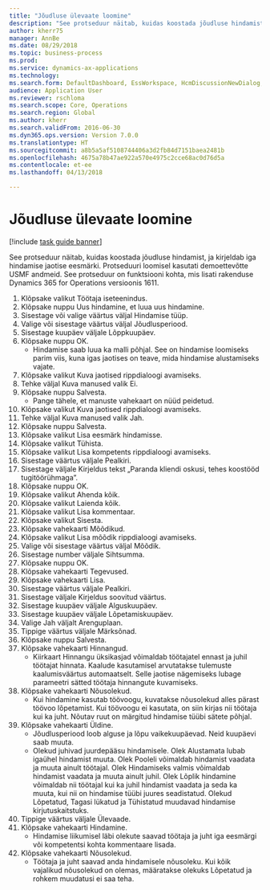 ```yaml
--- 
title: "Jõudluse ülevaate loomine"
description: "See protseduur näitab, kuidas koostada jõudluse hindamist, ja kirjeldab iga hindamise jaotise eesmärki."
author: kherr75
manager: AnnBe
ms.date: 08/29/2018
ms.topic: business-process
ms.prod: 
ms.service: dynamics-ax-applications
ms.technology: 
ms.search.form: DefaultDashboard, EssWorkspace, HcmDiscussionNewDialog, HcmDiscussion, HcmDiscussionChangeSettings, HcmDiscussionAddGoalDialog, HcmTopicCreate, HcmMeasurementDetailDialog, HcmPerfJournalAdd
audience: Application User
ms.reviewer: rschloma
ms.search.scope: Core, Operations
ms.search.region: Global
ms.author: kherr
ms.search.validFrom: 2016-06-30
ms.dyn365.ops.version: Version 7.0.0
ms.translationtype: HT
ms.sourcegitcommit: a8b5a5af5108744406a3d2fb84d7151baea2481b
ms.openlocfilehash: 4675a78b47ae922a570e4975c2cce68ac0d76d5a
ms.contentlocale: et-ee
ms.lasthandoff: 04/13/2018

---
```

# <a name="create-a-performance-review"></a>Jõudluse ülevaate loomine

[!include [task guide banner](../../includes/task-guide-banner.md)]

See protseduur näitab, kuidas koostada jõudluse hindamist, ja kirjeldab iga hindamise jaotise eesmärki. Protseduuri loomisel kasutati demoettevõtte USMF andmeid. See protseduur on funktsiooni kohta, mis lisati rakenduse Dynamics 365 for Operations versioonis 1611.

1. Klõpsake valikut Töötaja iseteenindus.
2. Klõpsake nuppu Uus hindamine, et luua uus hindamine.
3. Sisestage või valige väärtus väljal Hindamise tüüp.
4. Valige või sisestage väärtus väljal Jõudlusperiood.
5. Sisestage kuupäev väljale Lõppkuupäev.
6. Klõpsake nuppu OK.
    * Hindamise saab luua ka malli põhjal. See on hindamise loomiseks parim viis, kuna igas jaotises on teave, mida hindamise alustamiseks vajate.  
7. Klõpsake valikut Kuva jaotised rippdialoogi avamiseks.
8. Tehke väljal Kuva manused valik Ei.
9. Klõpsake nuppu Salvesta.
    * Pange tähele, et manuste vahekaart on nüüd peidetud.  
10. Klõpsake valikut Kuva jaotised rippdialoogi avamiseks.
11. Tehke väljal Kuva manused valik Jah.
12. Klõpsake nuppu Salvesta.
13. Klõpsake valikut Lisa eesmärk hindamisse.
14. Klõpsake valikut Tühista.
15. Klõpsake valikut Lisa kompetents rippdialoogi avamiseks.
16. Sisestage väärtus väljale Pealkiri.
17. Sisestage väljale Kirjeldus tekst „Paranda kliendi oskusi, tehes koostööd tugitöörühmaga”.
18. Klõpsake nuppu OK.
19. Klõpsake valikut Ahenda kõik.
20. Klõpsake valikut Laienda kõik.
21. Klõpsake valikut Lisa kommentaar.
22. Klõpsake valikut Sisesta.
23. Klõpsake vahekaarti Mõõdikud.
24. Klõpsake valikut Lisa mõõdik rippdialoogi avamiseks.
25. Valige või sisestage väärtus väljal Mõõdik.
26. Sisestage number väljale Sihtsumma.
27. Klõpsake nuppu OK.
28. Klõpsake vahekaarti Tegevused.
29. Klõpsake vahekaarti Lisa.
30. Sisestage väärtus väljale Pealkiri.
31. Sisestage väljale Kirjeldus soovitud väärtus.
32. Sisestage kuupäev väljale Alguskuupäev.
33. Sisestage kuupäev väljale Lõpetamiskuupäev.
34. Valige Jah väljalt Arenguplaan.
35. Tippige väärtus väljale Märksõnad.
36. Klõpsake nuppu Salvesta.
37. Klõpsake vahekaarti Hinnangud.
    * Kiirkaart Hinnangu üksikasjad võimaldab töötajatel ennast ja juhil töötajat hinnata. Kaalude kasutamisel arvutatakse tulemuste kaalumisväärtus automaatselt.    Selle jaotise nägemiseks lubage parameetri sätted töötaja hinnangute kuvamiseks.  
38. Klõpsake vahekaarti Nõusolekud.
    * Kui hindamine kasutab töövoogu, kuvatakse nõusolekud alles pärast töövoo lõpetamist. Kui töövoogu ei kasutata, on siin kirjas nii töötaja kui ka juht. Nõutav ruut on märgitud hindamise tüübi sätete põhjal.  
39. Klõpsake vahekaarti Üldine.
    * Jõudlusperiood loob alguse ja lõpu vaikekuupäevad. Neid kuupäevi saab muuta.  
    * Olekud juhivad juurdepääsu hindamisele. Olek Alustamata lubab igaühel hindamist muuta. Olek Pooleli võimaldab hindamist vaadata ja muuta ainult töötajal. Olek Hindamiseks valmis võimaldab hindamist vaadata ja muuta ainult juhil. Olek Lõplik hindamine võimaldab nii töötajal kui ka juhil hindamist vaadata ja seda ka muuta, kui nii on hindamise tüübi juures seadistatud. Olekud Lõpetatud, Tagasi lükatud ja Tühistatud muudavad hindamise kirjutuskaitstuks.  
40. Tippige väärtus väljale Ülevaade.
41. Klõpsake vahekaarti Hindamine.
    * Hindamise liikumisel läbi olekute saavad töötaja ja juht iga eesmärgi või kompetentsi kohta kommentaare lisada.  
42. Klõpsake vahekaarti Nõusolekud.
    * Töötaja ja juht saavad anda hindamisele nõusoleku. Kui kõik vajalikud nõusolekud on olemas, määratakse olekuks Lõpetatud ja rohkem muudatusi ei saa teha.  


